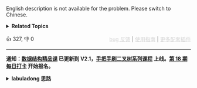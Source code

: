 English description is not available for the problem. Please switch to Chinese.
<details><summary><strong>Related Topics</strong></summary>数学 | 二分查找</details><br>

<div>👍 327, 👎 0<span style='float: right;'><span style='color: gray;'><a href='https://github.com/labuladong/fucking-algorithm/discussions/939' target='_blank' style='color: lightgray;text-decoration: underline;'>bug 反馈</a> | <a href='https://labuladong.gitee.io/article/fname.html?fname=jb插件简介' target='_blank' style='color: lightgray;text-decoration: underline;'>使用指南</a> | <a href='https://labuladong.github.io/algo/images/others/%E5%85%A8%E5%AE%B6%E6%A1%B6.jpg' target='_blank' style='color: lightgray;text-decoration: underline;'>更多配套插件</a></span></span></div>

<div id="labuladong"><hr>

**通知：[数据结构精品课](https://aep.h5.xeknow.com/s/1XJHEO) 已更新到 V2.1，[手把手刷二叉树系列课程](https://aep.xet.tech/s/3YGcq3) 上线。[第 18 期每日打卡](https://aep.xet.tech/s/2PLO1n) 开始报名。**

<details><summary><strong>labuladong 思路</strong></summary>

## 基本思路

这道题和 [400. 第 N 位数字](/problems/nth-digit) 基本相同，只是这里的 `n` 是从 0 开始的，但数字序列也是从 0 开始的，所以只要特殊处理一下 0 就可以。具体的思路可以看我在第 400 题中写的思路提示，这里就不多说了。

**标签：[数学](https://mp.weixin.qq.com/mp/appmsgalbum?__biz=MzAxODQxMDM0Mw==&action=getalbum&album_id=2122023604245659649)**

## 解法代码

<div class="tab-panel"><div class="tab-nav">
<button data-tab-item="cpp" class="tab-nav-button btn " data-tab-group="default" onclick="switchTab(this)">cpp🤖</button>

<button data-tab-item="python" class="tab-nav-button btn " data-tab-group="default" onclick="switchTab(this)">python🤖</button>

<button data-tab-item="java" class="tab-nav-button btn active" data-tab-group="default" onclick="switchTab(this)">java🟢</button>

<button data-tab-item="go" class="tab-nav-button btn " data-tab-group="default" onclick="switchTab(this)">go🤖</button>

<button data-tab-item="javascript" class="tab-nav-button btn " data-tab-group="default" onclick="switchTab(this)">javascript🤖</button>
</div><div class="tab-content">
<div data-tab-item="cpp" class="tab-item " data-tab-group="default"><div class="highlight">

```cpp
// 注意：cpp 代码由 chatGPT🤖 根据我的 java 代码翻译，旨在帮助不同背景的读者理解算法逻辑。
// 本代码已经通过力扣的全部测试用例，可直接粘贴提交。

class Solution {
public:
    int findNthDigit(int n) {
        if (n == 0) {
            return 0;
        }
        return findNthDigit_100(n);
    }

    // 第 400 题的解法代码
    int findNthDigit_400(int n) {
        // 位数（一位数，两位数...）
        int digit = 1;
        // 1,10,100, 1000 这样的后缀
        long base = 1;

        while (n > 9 * base * digit) {
            n -= 9 * base * digit;
            base *= 10;
            digit++;
        }

        // 此时假设 base = 1000，那么说明 n 是 100~999 中的某个三位数的某一位
        // 哪个三位数呢？这样算：
        long val = base + (n - 1) / digit;
        // 是这个三位数的第几位呢？这样算：
        int index = (n - 1) % digit;

        // 怎么把 val 的第 index 这一位数字抠出来呢？这样算：
        return (to_string(val))[index] - '0';
    }

    int findNthDigit_100(int n) {
        // 按位计数是从 0 开始的，故需先 -1
        n--;

        for (int bit = 1; bit <= 11; bit++) {
            int firstNum = pow(10, bit - 1);
            int lastNum = pow(10, bit) - 1;
            int bitNums = lastNum - firstNum + 1;
            int totalNums = bitNums * bit;
            if (n < totalNums) {
                int numTimes = n / bit;
                int numIndex = n % bit;
                int targetNum = firstNum + numTimes;
                string targetStr = to_string(targetNum);
                return targetStr[numIndex] - '0';
            }
            n -= totalNums;
        }
        return -1;
    }
};
```

</div></div>

<div data-tab-item="python" class="tab-item " data-tab-group="default"><div class="highlight">

```python
# 注意：python 代码由 chatGPT🤖 根据我的 java 代码翻译，旨在帮助不同背景的读者理解算法逻辑。
# 本代码已经通过力扣的全部测试用例，可直接粘贴提交。

class Solution:
    def findNthDigit(self, n: int) -> int:
        if n == 0:
            return 0
        return self.findNthDigit_400(n)

    # 第 400 题的解法代码
    def findNthDigit_400(self, n: int) -> int:
        # 位数（一位数，两位数...）
        digit = 1
        # 1,10,100, 1000 这样的后缀
        base = 1

        while n > 9 * base * digit:
            n -= 9 * base * digit
            base *= 10
            digit += 1

        # 此时假设 base = 1000，那么说明 n 是 100~999 中的某个三位数的某一位
        # 哪个三位数呢？这样算：
        val = base + (n - 1) // digit
        # 是这个三位数的第几位呢？这样算：
        index = (n - 1) % digit

        # 怎么把 val 的第 index 这一位数字抠出来呢？这样算：
        return int(str(val)[index])
```

</div></div>

<div data-tab-item="java" class="tab-item active" data-tab-group="default"><div class="highlight">

```java
class Solution {
    public int findNthDigit(int n) {
        if (n == 0) {
            return 0;
        }
        return findNthDigit_100(n);
    }

    // 第 400 题的解法代码
    int findNthDigit_400(int n) {
        // 位数（一位数，两位数...）
        int digit = 1;
        // 1,10,100, 1000 这样的后缀
        long base = 1;

        while (n > 9 * base * digit) {
            n -= 9 * base * digit;
            base *= 10;
            digit++;
        }

        // 此时假设 base = 1000，那么说明 n 是 100~999 中的某个三位数的某一位
        // 哪个三位数呢？这样算：
        long val = base + (n - 1) / digit;
        // 是这个三位数的第几位呢？这样算：
        int index = (n - 1) % digit;

        // 怎么把 val 的第 index 这一位数字抠出来呢？这样算：
        return ("" + val).charAt(index) - '0';
    }
}
```

</div></div>

<div data-tab-item="go" class="tab-item " data-tab-group="default"><div class="highlight">

```go
// 注意：go 代码由 chatGPT🤖 根据我的 java 代码翻译，旨在帮助不同背景的读者理解算法逻辑。
// 本代码已经通过力扣的全部测试用例，可直接粘贴提交。

import "strconv"

func findNthDigit(n int) int {
	if n == 0 {
		return 0
	}
	return findNthDigit400(n)
}

// 第 400 题的解法代码
func findNthDigit400(n int) int {
	// 位数（一位数，两位数...）
	digit := 1
	// 1,10,100, 1000 这样的后缀
	base := 1
	for n > 9*base*digit {
		n -= 9 * base * digit
		base *= 10
		digit++
	}

	// 此时假设 base = 1000，那么说明 n 是 100~999 中的某个三位数的某一位
	// 哪个三位数呢？这样算：
	val := base + (n-1)/digit
	// 是这个三位数的第几位呢？这样算：
	index := (n - 1) % digit
	// 怎么把 val 的第 index 这一位数字抠出来呢？这样算：
	return int(strconv.Itoa(val)[index] - '0')
}
```

</div></div>

<div data-tab-item="javascript" class="tab-item " data-tab-group="default"><div class="highlight">

```javascript
// 注意：javascript 代码由 chatGPT🤖 根据我的 java 代码翻译，旨在帮助不同背景的读者理解算法逻辑。
// 本代码还未经过力扣测试，仅供参考，如有疑惑，可以参照我写的 java 代码对比查看。

/**
 * @param {number} n
 * @return {number}
 */
var findNthDigit = function(n) {
    if (n == 0) {
        return 0;
    }
    return findNthDigit_100(n);
};

// 第 400 题的解法代码
var findNthDigit_400 = function(n) {
    // 位数（一位数，两位数...）
    var digit = 1;
    // 1,10,100, 1000 这样的后缀
    var base = 1;

    while (n > 9 * base * digit) {
        n -= 9 * base * digit;
        base *= 10;
        digit++;
    }

    // 此时假设 base = 1000，那么说明 n 是 100~999 中的某个三位数的某一位
    // 哪个三位数呢？这样算：
    var val = base + Math.floor((n - 1) / digit);
    // 是这个三位数的第几位呢？这样算：
    var index = (n - 1) % digit;

    // 怎么把 val 的第 index 这一位数字抠出来呢？这样算：
    return parseInt(("" + val).charAt(index));
};
```

</div></div>
</div></div>

</details>
</div>



